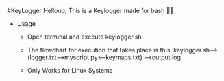 #KeyLogger
Hellooo, This is a Keylogger made for bash 🐱‍💻

- Usage
  - Open terminal and execute keylogger.sh
  
  - The flowchart for execution that takes place is this:
  keylogger.sh--> (logger.txt-->myscript.py<--keymaps.txt) -->output.log
  
  - Only Works for Linux Systems
